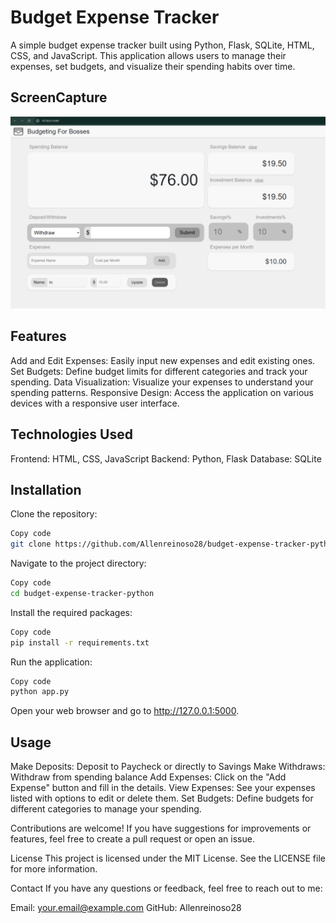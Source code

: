 # Budget Expense Tracker
A simple budget expense tracker built using Python, Flask, SQLite, HTML, CSS, and JavaScript. This application allows users to manage their expenses, set budgets, and visualize their spending habits over time.

## ScreenCapture

<img src="./budgeting-app-SS.PNG" alt="Budgeting Application Sceenshot" width="800" />

## Features
Add and Edit Expenses: Easily input new expenses and edit existing ones.
Set Budgets: Define budget limits for different categories and track your spending.
Data Visualization: Visualize your expenses to understand your spending patterns.
Responsive Design: Access the application on various devices with a responsive user interface.

## Technologies Used
Frontend: HTML, CSS, JavaScript
Backend: Python, Flask
Database: SQLite

## Installation
Clone the repository:

```bash
Copy code
git clone https://github.com/Allenreinoso28/budget-expense-tracker-python.git
```
Navigate to the project directory:

```bash
Copy code
cd budget-expense-tracker-python
```
Install the required packages:
```bash
Copy code
pip install -r requirements.txt
```

Run the application:
```bash
Copy code
python app.py
```
Open your web browser and go to http://127.0.0.1:5000.

## Usage
Make Deposits: Deposit to Paycheck or directly to Savings
Make Withdraws: Withdraw from spending balance
Add Expenses: Click on the "Add Expense" button and fill in the details.
View Expenses: See your expenses listed with options to edit or delete them.
Set Budgets: Define budgets for different categories to manage your spending.



Contributions are welcome! If you have suggestions for improvements or features, feel free to create a pull request or open an issue.

License
This project is licensed under the MIT License. See the LICENSE file for more information.

Contact
If you have any questions or feedback, feel free to reach out to me:

Email: your.email@example.com
GitHub: Allenreinoso28
